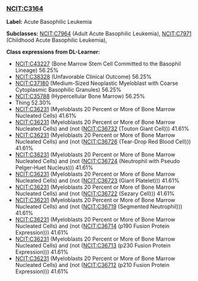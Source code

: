 
### [NCIT:C3164](http://purl.obolibrary.org/obo/NCIT_C3164)
**Label:** Acute Basophilic Leukemia

**Subclasses:** [NCIT:C7964](http://purl.obolibrary.org/obo/NCIT_C7964) (Adult Acute Basophilic Leukemia), [NCIT:C7971](http://purl.obolibrary.org/obo/NCIT_C7971) (Childhood Acute Basophilic Leukemia), 

**Class expressions from DL-Learner:**

- [NCIT:C43227](http://purl.obolibrary.org/obo/NCIT_C43227) (Bone Marrow Stem Cell Committed to the Basophil Lineage) 56.25%
- [NCIT:C38328](http://purl.obolibrary.org/obo/NCIT_C38328) (Unfavorable Clinical Outcome) 56.25%
- [NCIT:C37180](http://purl.obolibrary.org/obo/NCIT_C37180) (Medium-Sized Neoplastic Myeloblast with Coarse Cytoplasmic Basophilic Granules) 56.25%
- [NCIT:C35788](http://purl.obolibrary.org/obo/NCIT_C35788) (Hypercellular Bone Marrow) 56.25%
- Thing 52.30%
- [NCIT:C36231](http://purl.obolibrary.org/obo/NCIT_C36231) (Myeloblasts 20 Percent or More of Bone Marrow Nucleated Cells) 41.61%
- [NCIT:C36231](http://purl.obolibrary.org/obo/NCIT_C36231) (Myeloblasts 20 Percent or More of Bone Marrow Nucleated Cells) and (not ([NCIT:C36732](http://purl.obolibrary.org/obo/NCIT_C36732) (Touton Giant Cell))) 41.61%
- [NCIT:C36231](http://purl.obolibrary.org/obo/NCIT_C36231) (Myeloblasts 20 Percent or More of Bone Marrow Nucleated Cells) and (not ([NCIT:C36726](http://purl.obolibrary.org/obo/NCIT_C36726) (Tear-Drop Red Blood Cell))) 41.61%
- [NCIT:C36231](http://purl.obolibrary.org/obo/NCIT_C36231) (Myeloblasts 20 Percent or More of Bone Marrow Nucleated Cells) and (not ([NCIT:C36724](http://purl.obolibrary.org/obo/NCIT_C36724) (Neutrophil with Pseudo Pelger-Huet Nucleus))) 41.61%
- [NCIT:C36231](http://purl.obolibrary.org/obo/NCIT_C36231) (Myeloblasts 20 Percent or More of Bone Marrow Nucleated Cells) and (not ([NCIT:C36723](http://purl.obolibrary.org/obo/NCIT_C36723) (Giant Platelet))) 41.61%
- [NCIT:C36231](http://purl.obolibrary.org/obo/NCIT_C36231) (Myeloblasts 20 Percent or More of Bone Marrow Nucleated Cells) and (not ([NCIT:C36722](http://purl.obolibrary.org/obo/NCIT_C36722) (Sezary Cell))) 41.61%
- [NCIT:C36231](http://purl.obolibrary.org/obo/NCIT_C36231) (Myeloblasts 20 Percent or More of Bone Marrow Nucleated Cells) and (not ([NCIT:C36719](http://purl.obolibrary.org/obo/NCIT_C36719) (Segmented Neutrophil))) 41.61%
- [NCIT:C36231](http://purl.obolibrary.org/obo/NCIT_C36231) (Myeloblasts 20 Percent or More of Bone Marrow Nucleated Cells) and (not ([NCIT:C36714](http://purl.obolibrary.org/obo/NCIT_C36714) (p190 Fusion Protein Expression))) 41.61%
- [NCIT:C36231](http://purl.obolibrary.org/obo/NCIT_C36231) (Myeloblasts 20 Percent or More of Bone Marrow Nucleated Cells) and (not ([NCIT:C36713](http://purl.obolibrary.org/obo/NCIT_C36713) (p230 Fusion Protein Expression))) 41.61%
- [NCIT:C36231](http://purl.obolibrary.org/obo/NCIT_C36231) (Myeloblasts 20 Percent or More of Bone Marrow Nucleated Cells) and (not ([NCIT:C36712](http://purl.obolibrary.org/obo/NCIT_C36712) (p210 Fusion Protein Expression))) 41.61%


